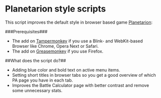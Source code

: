 # Planetarion style scripts
This script improves the default style in browser based game <a href="http://www.planetarion.com">Planetarion</a>:

###Prerequisites###
- The add on <a href="http://tampermonkey.net/">Tampermonkey</a> if you use a Blink- and WebKit-based Browser like Chrome, Opera Next or Safari.
- The add on <a href="https://addons.mozilla.org/sv-se/firefox/addon/greasemonkey/">Greasemonkey</a> if you use Firefox.

##What does the script do?##
- Adding blue color and bold text on active menu items.
- Setting short titles in browser tabs so you get a good overview of which PA page you have in each tab.
- Improves the Battle Calculator page with better contrast and remove some unnecessary stats.

